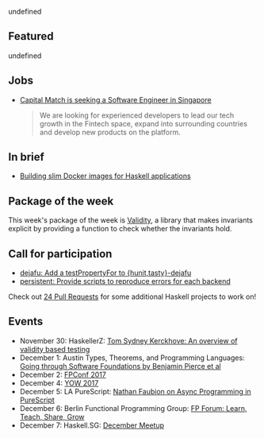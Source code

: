 <!-- 2017-11-30 -->

undefined

## Featured

undefined

## Jobs

-   [Capital Match is seeking a Software Engineer in Singapore](https://functionaljobs.com/jobs/9053-software-engineer-haskell-full-stack-at-capital-match)

    > We are looking for experienced developers to lead our tech growth in the Fintech space, expand into surrounding countries and develop new products on the platform.

## In brief

-   [Building slim Docker images for Haskell applications](https://futtetennismo.me/posts/docker/2017-11-24-docker-haskell-executables.html)

## Package of the week

This week's package of the week is [Validity](https://hackage.haskell.org/package/validity-0.4.0.2),
a library that makes invariants explicit by providing a function to check whether the invariants hold.

## Call for participation

-   [dejafu: Add a testPropertyFor to {hunit,tasty}-dejafu](https://github.com/barrucadu/dejafu/issues/159)
-   [persistent: Provide scripts to reproduce errors for each backend](https://github.com/yesodweb/persistent/issues/746)

Check out [24 Pull Requests](https://24pullrequests.com/languages/haskell) for some additional Haskell projects to work on!

## Events

-   November 30: HaskellerZ: [Tom Sydney Kerckhove: An overview of validity based testing](https://www.meetup.com/HaskellerZ/events/245248358/)
-   December 1: Austin Types, Theorems, and Programming Languages: [Going through Software Foundations by Benjamin Pierce et al](https://www.meetup.com/Austin-Types-Theorems-and-Programming-Languages/events/245019617/)
-   December 2: [FPConf 2017](https://www.meetup.com/Functional-programming-Moscow-Tech-Meetup/events/244760125/)
-   December 4: [YOW 2017](https://www.meetup.com/Brisbane-Functional-Programming-Group/events/244438498/)
-   December 5: LA PureScript: [Nathan Faubion on Async Programming in PureScript](https://www.meetup.com/LA-PureScript/events/244935247/)
-   December 6: Berlin Functional Programming Group: [FP Forum: Learn, Teach, Share, Grow](https://www.meetup.com/Berlin-Functional-Programming-Group/events/244991423/)
-   December 7: Haskell.SG: [December Meetup](https://www.meetup.com/HASKELL-SG/events/244959310/)
